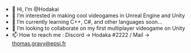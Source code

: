 - 👋 Hi, I’m @Hodakai
- 👀 I’m interested in making cool videogames in Unreal Engine and Unity
- 🌱 I’m currently learning C++, C#, and other languages soon...
- 💞️ I’m looking to collaborate on my first multiplayer videogame on Unity
- 📫 How to reach me : Discord -> Hodaka #2222 / Mail -> thomas.gravy@epsi.fr

<!---
Hodakai/Hodakai is a ✨ special ✨ repository because its `README.md` (this file) appears on your GitHub profile.
You can click the Preview link to take a look at your changes.
--->
